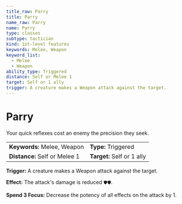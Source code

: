 ```yaml
---
title_raw: Parry
title: Parry
name_raw: Parry
name: Parry
type: classes
subtype: tactician
kind: 1st-level features
keywords: Melee, Weapon
keyword_list:
  - Melee
  - Weapon
ability_type: Triggered
distance: Self or Melee 1
target: Self or 1 ally
trigger: A creature makes a Weapon attack against the target.
---
```


# Parry

Your quick reflexes cost an enemy the precision they seek.

|                               |                            |
| :---------------------------- | :------------------------- |
| **Keywords:** Melee, Weapon   | **Type:** Triggered        |
| **Distance:** Self or Melee 1 | **Target:** Self or 1 ally |

**Trigger:** A creature makes a Weapon attack against the target.

**Effect:** The attack's damage is reduced `🛡🛡`.

**Spend 3 Focus:** Decrease the potency of all effects on the attack by 1.
